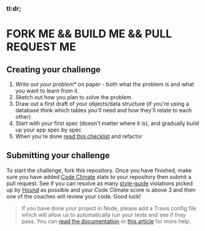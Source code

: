 ### tl:dr; 
# FORK ME && BUILD ME && PULL REQUEST ME

## Creating your challenge

1. *Write out your problem** on paper - both what the problem is and what you want to learn from it.
2. Sketch out how you plan to solve the problem
3. Draw out a first draft of your objects/data structure (if you're using a database think which tables you'll need and how they'll relate to each other)
4. Start with your first spec (doesn't matter where it is), and gradually build up your app spec by spec
5. When you're done [read this checklist](https://github.com/makersacademy/post_course/blob/master/Taking%20Your%20Coding%20Further.md#before-you-submit-your-pull-request) and refactor

## Submitting your challenge

To start the challenge, fork this repository. Once you have finished, make sure you have added [Code Climate](https://codeclimate.com/) stats to your repository then submit a pull request. See if you can resolve as many [style-guide](https://github.com/thoughtbot/guides) violations picked up by [Hound](https://houndci.com) as possible and your Code Climate score is above 3 and then one of the coaches will review your code. Good luck!

> If you have done your project in Node, please add a Travis config file which will allow us to automatically run your tests and see if they pass. You can [read the documentation](http://docs.travis-ci.com/user/languages/javascript-with-nodejs/) or [this article](http://www.position-absolute.com/articles/gluing-together-jasmine-grunt-travis-ci-github-testing-front-end-code-has-never-been-easier/) for more help.


